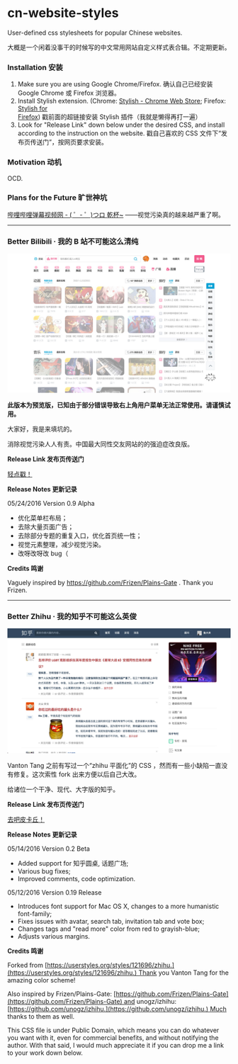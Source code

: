 # cn-website-styles
User-defined css stylesheets for popular Chinese websites.

大概是一个闲着没事干的时候写的中文常用网站自定义样式表合辑。不定期更新。

### Installation 安装

1. Make sure you are using Google Chrome/Firefox. 确认自己已经安装 Google Chrome 或 Firefox 浏览器。
2. Install Stylish extension. (Chrome: [Stylish - Chrome Web Store](https://chrome.google.com/webstore/detail/stylish/fjnbnpbmkenffdnngjfgmeleoegfcffe/); Firefox: [Stylish for Firefox](https://addons.mozilla.org/en-US/firefox/addon/stylish/?src=external-userstyleshome/)) 戳前面的超链接安装 Stylish 插件（我就是懒得再打一遍）
3. Look for "Release Link" down below under the desired CSS, and install according to the instruction on the website. 戳自己喜欢的 CSS 文件下“发布页传送门”，按网页要求安装。

### Motivation 动机

OCD.

### Plans for the Future 旷世神坑

[哔哩哔哩弹幕视频网 - ( ゜- ゜)つロ 乾杯~](http://www.bilibili.com/) ——视觉污染真的越来越严重了啊。

---

### Better Bilibili · 我的 B 站不可能这么清纯

![Index](/Screenshots/better-bilibili-index.jpg)

**此版本为预览版，已知由于部分错误导致右上角用户菜单无法正常使用。请谨慎试用。**

大家好，我是来填坑的。

消除视觉污染人人有责。中国最大同性交友网站的的强迫症改良版。

**Release Link 发布页传送门**

[轻点戳！](https://userstyles.org/styles/128246/b-v0-9-alpha)

**Release Notes 更新记录**

05/24/2016 Version 0.9 Alpha

- 优化菜单栏布局；
- 去除大量页面广告；
- 去除部分专题的重复入口，优化首页统一性；
- 视觉元素整理，减少视觉污染。
- 改呀改呀改 bug（

**Credits 鸣谢**

Vaguely inspired by https://github.com/Frizen/Plains-Gate . Thank you Frizen.

---

### Better Zhihu · 我的知乎不可能这么英俊

![Index](/Screenshots/better-zhihu-index.jpg)

Vanton Tang 之前有写过一个“zhihu 平面化”的 CSS ，然而有一些小缺陷一直没有修复。这次索性 fork 出来方便以后自己大改。

给诸位一个干净、现代、大字版的知乎。

**Release Link 发布页传送门**

[去吧皮卡丘！](https://userstyles.org/styles/127802/better-zhihu)

**Release Notes 更新记录**

05/14/2016 Version 0.2 Beta

- Added support for 知乎圆桌, 话题广场;
- Various bug fixes;
- Improved comments, code optimization.

05/12/2016 Version 0.19 Release

- Introduces font support for Mac OS X, changes to a more humanistic font-family;
- Fixes issues with avatar, search tab, invitation tab and vote box;
- Changes tags and "read more" color from red to grayish-blue;
- Adjusts various margins.

**Credits 鸣谢**

Forked from [https://userstyles.org/styles/121696/zhihu.](https://userstyles.org/styles/121696/zhihu.) Thank you Vanton Tang for the amazing color scheme!

Also inspired by Frizen/Plains-Gate: [https://github.com/Frizen/Plains-Gate](https://github.com/Frizen/Plains-Gate) and unogz/izhihu: [https://github.com/unogz/izhihu.](https://github.com/unogz/izhihu.) Much thanks to them as well.

This CSS file is under Public Domain, which means you can do whatever you want with it, even for commercial benefits, and without notifying the author. With that said, I would much appreciate it if you can drop me a link to your work down below.


